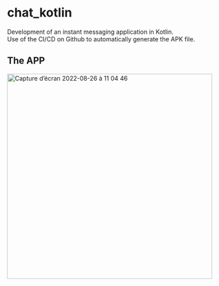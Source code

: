 # chat_kotlin

Development of an instant messaging application in Kotlin.  
Use of the CI/CD on Github to automatically generate the APK file.  

## The APP
<img width="476" alt="Capture d’écran 2022-08-26 à 11 04 46" src="https://user-images.githubusercontent.com/56001431/186935714-95db25ce-faf8-412b-b56a-5060400debd0.png">
